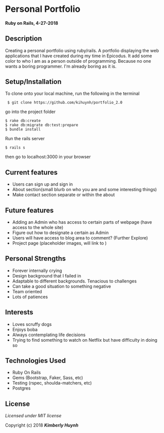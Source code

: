 # Personal Portfolio
#### Ruby on Rails, 4-27-2018
## Description
Creating a personal portfolio using ruby/rails. A portfolio displaying the web applications that I have created during my time in Epicodus. It add some color to who I am as a person outside of programming. Because no one wants a boring programmer. I'm already boring as it is.

## Setup/Installation

To clone onto your local machine, run the following in the terminal
```
 $ git clone https://github.com/kihuynh/portfolio_2.0
```
go into the project folder
```
$ rake db:create
$ rake db:migrate db:test:prepare
$ bundle install
```
Run the rails server <br>
```
$ rails s
```
then go to localhost:3000 in your browser

## Current features
- Users can sign up and sign in
- About section(small blurb on who you are and some interesting things)
- Make contact section separate or within the about


## Future features
- Adding an Admin who has access to certain parts of webpage (have access to the whole site)
- Figure out how to designate a certain as Admin
- Users will have access to blog area to comment? (Further Explore)
- Project page (placeholder images, will link to )

## Personal Strengths
- Forever internally crying
- Design background that I failed in
- Adaptable to different backgrounds. Tenacious to challenges
- Can take a good situation to something negative
- Team oriented
- Lots of patiences

## Interests
- Loves scruffy dogs
- Enjoys boba
- Always contemplating life decisions
- Trying to find something to watch on Netflix but have difficulty in doing so

## Technologies Used
- Ruby On Rails
- Gems (Bootstrap, Faker, Sass, etc)
- Testing (rspec, shoulda-matchers, etc)
- Postgres

## License

*Licensed under MIT license*

Copyright (c) 2018 **_Kimberly Huynh_**

